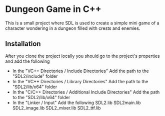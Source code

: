 # Dungeon Game in C++
This is a small project where SDL is used to create a simple mini game of a character wondering in a dungeon filled with crests and enemies.

## Installation
After you clone the project locally you should go to the project's properties and add the following
- In the "VC++ Directories / Include Directories"
  Add the path to the "SDL2/include" folder
- In the "VC++ Directories / Library Directories"
  Add the path to the "SDL2/lib/x64" folder
- In the "C/C++ Directories / Additional Include Directories"
  Add the path to the "SDL2/lib/x64" folder
- In the "Linker / Input"
  Add the following
  SDL2.lib
  SDL2main.lib
  SDL2_image.lib
  SDL2_mixer.lib
  SDL2_ttf.lib
